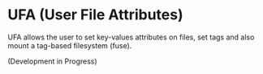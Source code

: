 # UFA (User File Attributes)

UFA allows the user to set key-values attributes on files, set tags
and also mount a tag-based filesystem (fuse).

(Development in Progress)
